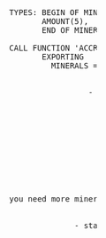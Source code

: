 <pre>










                                         TYPES: BEGIN OF MINERALS
                                                AMOUNT(5),
                                                END OF MINERALS

                                         CALL FUNCTION 'ACCRUE_IF'
                                                EXPORTING
                                                  MINERALS = X


                                                          - sap











                                         you need more minerals


                                                       - starcraft























                                                                                                             .
</pre>